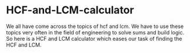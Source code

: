 # HCF-and-LCM-calculator
We all have come across the topics of hcf and lcm. We have to use these topics very often in the field of engineering to solve sums and build logic. So here is a HCF and LCM calculator which eases our task of finding the HCF and LCM.
